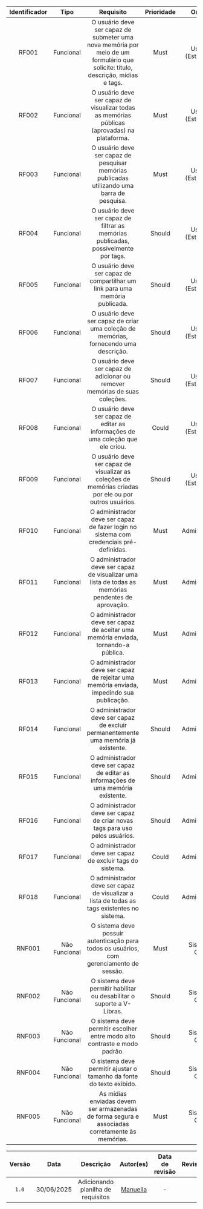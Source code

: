 |Identificador|Tipo|Requisito|Prioridade|Origem|
|:-----------:|:-----------:|:---------:|:--------:|:----:|
|RF001|Funcional|O usuário deve ser capaz de submeter uma nova memória por meio de um formulário que solicite: título, descrição, mídias e tags.|Must|Usuário (Estudante)|
|RF002|Funcional|O usuário deve ser capaz de visualizar todas as memórias públicas (aprovadas) na plataforma.|Must|Usuário (Estudante)|
|RF003|Funcional|O usuário deve ser capaz de pesquisar memórias publicadas utilizando uma barra de pesquisa.|Must|Usuário (Estudante)|
|RF004|Funcional|O usuário deve ser capaz de filtrar as memórias publicadas, possivelmente por tags.|Should|Usuário (Estudante)|
|RF005|Funcional|O usuário deve ser capaz de compartilhar um link para uma memória publicada.|Should|Usuário (Estudante)|
|RF006|Funcional|O usuário deve ser capaz de criar uma coleção de memórias, fornecendo uma descrição.|Should|Usuário (Estudante)|
|RF007|Funcional|O usuário deve ser capaz de adicionar ou remover memórias de suas coleções.|Should|Usuário (Estudante)|
|RF008|Funcional|O usuário deve ser capaz de editar as informações de uma coleção que ele criou.|Could|Usuário (Estudante)|
|RF009|Funcional|O usuário deve ser capaz de visualizar as coleções de memórias criadas por ele ou por outros usuários.|Should|Usuário (Estudante)|
|RF010|Funcional|O administrador deve ser capaz de fazer login no sistema com credenciais pré-definidas.|Must|Administrador|
|RF011|Funcional|O administrador deve ser capaz de visualizar uma lista de todas as memórias pendentes de aprovação.|Must|Administrador|
|RF012|Funcional|O administrador deve ser capaz de aceitar uma memória enviada, tornando-a pública.|Must|Administrador|
|RF013|Funcional|O administrador deve ser capaz de rejeitar uma memória enviada, impedindo sua publicação.|Must|Administrador|
|RF014|Funcional|O administrador deve ser capaz de excluir permanentemente uma memória já existente.|Should|Administrador|
|RF015|Funcional|O administrador deve ser capaz de editar as informações de uma memória existente.|Should|Administrador|
|RF016|Funcional|O administrador deve ser capaz de criar novas tags para uso pelos usuários.|Should|Administrador|
|RF017|Funcional|O administrador deve ser capaz de excluir tags do sistema.|Could|Administrador|
|RF018|Funcional|O administrador deve ser capaz de visualizar a lista de todas as tags existentes no sistema.|Could|Administrador|
|RNF001|Não Funcional|O sistema deve possuir autenticação para todos os usuários, com gerenciamento de sessão.|Must|Sistema / Geral|
|RNF002|Não Funcional|O sistema deve permitir habilitar ou desabilitar o suporte a V-Libras.|Should|Sistema / Geral|
|RNF003|Não Funcional|O sistema deve permitir escolher entre modo alto contraste e modo padrão.|Should|Sistema / Geral|
|RNF004|Não Funcional|O sistema deve permitir ajustar o tamanho da fonte do texto exibido.|Should|Sistema / Geral|
|RNF005|Não Funcional|As mídias enviadas devem ser armazenadas de forma segura e associadas corretamente às memórias.|Must|Sistema / Geral|


|Versão|Data|Descrição|Autor(es)|Data de revisão|Revisor(es)|
|:-:|:-:|:-:|:-:|:-:|:-:|
|`1.0`|30/06/2025|Adicionando planilha de requisitos|[Manuella](https://github.com/manuvaladares)|-|-|